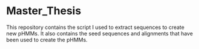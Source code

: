 # Master_Thesis
This repository contains the script I used to extract sequences to create new pHMMs. It also contains the seed sequences and alignments that have been used to create the pHMMs.
